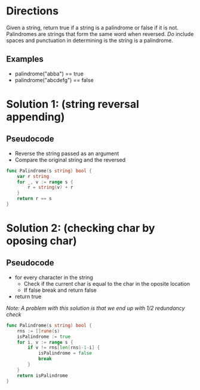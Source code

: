 # Directions

Given a string, return true if a string is a palindrome or false if it is not.
Palindromes are strings that form the same word when reversed. _Do_ include spaces
and punctuation in determining is the string is a palindrome.

## Examples

- palindrome("abba") == true
- palindrome("abcdefg") == false

# Solution 1: (string reversal appending)

## Pseudocode

- Reverse the string passed as an argument
- Compare the original string and the reversed

```go
func Palindrome(s string) bool {
	var r string
	for _, v := range s {
		r = string(v) + r
	}
	return r == s
}
```

# Solution 2: (checking char by oposing char)

## Pseudocode

- for every character in the string
  - Check if the current char is equal to the char in the oposite location
  - If false break and return false
- return true

_Note: A problem with this solution is that we end up with 1/2 redundancy check_

```go
func Palindrome(s string) bool {
	rns := []rune(s)
	isPalindrome := true
	for i, v := range s {
		if v != rns[len(rns)-1-i] {
			isPalindrome = false
			break
		}
	}
	return isPalindrome
}
```
